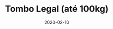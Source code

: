 ---
template: SingleToy
title: Tombo Legal (até 100kg)
status: Featured / Published
date: '2020-02-10'
featuredImage: https://brincadeira.co/products/list_tombo.png
price: R$250,00
excerpt: >-
  Teste a sua pontaria e desafie a sua própria coragem e a coragem de seus amigos com este brinquedo incrível, que consiste em derrubar uma pessoa na piscina de bolinhas através de um divertido jogo que testa a sua pontaria e a sua coordenação.
  
  
  
  Proporciona momentos de intensa alegria, tanto para quem atira as bolinhas quanto para quem está na cadeirinha.



  **Limitação:** usuário de até 100kg.
categories:
  - category: Outros
meta:
  canonicalLink: 'https://brincadeira.co/brinquedos/tombo-legal-ate-100-kg/'
  noindex: false
  title: Tombo Legal (até 100kg)
  description: Tombo Legal proporciona momentos de intensa alegria, tanto para quem atira as bolinhas quanto para quem está na cadeirinha.
---